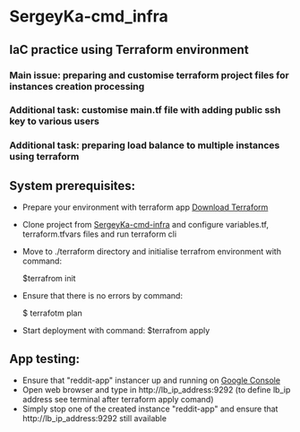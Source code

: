 # SergeyKa-cmd_infra
## IaC practice using Terraform environment
### Main issue: preparing and customise terraform project files for instances creation processing
### Additional task: customise main.tf file with adding public ssh key to various users
### Additional task: preparing load balance to multiple instances using terraform

## System prerequisites:
  + Prepare your environment with terraform app [Download Terraform](https://www.terraform.io/downloads.html)
  + Clone project from [SergeyKa-cmd-infra](https://github.com/Otus-DevOps-2019-08/SergeyKa-cmd_infra.git) and configure variables.tf, terraform.tfvars files and run terraform cli
  + Move to ./terraform directory and initialise terrafrom environment with command:
  
    $terrafrom init
  
  + Ensure that there is no errors by command:
  
    $ terrafotm plan
  + Start deployment with command:
    $terrafrom apply
    
  ## App testing:
  + Ensure that "reddit-app" instancer up and running on [Google Console](https://console.cloud.google.com/compute)
  + Open web browser and type in http://lb_ip_address:9292 (to define lb_ip address see terminal after terraform apply comand)
  + Simply stop one of the created instance "reddit-app" and ensure that http://lb_ip_address:9292 still available
